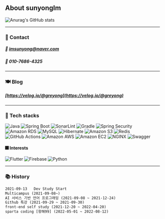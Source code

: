 ## About sunyongIm

![Anurag's GitHub stats](https://github-readme-stats.vercel.app/api?username=sunyongIM&show_icons=true&theme=radical)  

- - -

### 🧑 Contact
##### 📧 imsunyong@naver.com
##### 📱 010-7686-4325

- - -

### 🍽 Blog
##### [https://velog.io/@greyong](https://velog.io/@greyong)

- - -

### 🧱 Tech stacks

<div>
  <img alt="Java" src ="https://img.shields.io/badge/Java-007396.svg?&style=for-the-badge&logo=Java&logoColor=white"/>
  <img alt="Spring Boot" src ="https://img.shields.io/badge/Spring Boot-6DB33F.svg?&style=for-the-badge&logo=Spring Boot&logoColor=white"/>
  <img alt="SonarLint" src ="https://img.shields.io/badge/SonarLint-CB2029.svg?&style=for-the-badge&logo=SonarLint&logoColor=white"/>
  <img alt="Gradle" src ="https://img.shields.io/badge/Gradle-02303A.svg?&style=for-the-badge&logo=Gradle&logoColor=white"/>
  <img alt="Spring Security" src ="https://img.shields.io/badge/Spring Security-6DB33F.svg?&style=for-the-badge&logo=Spring Security&logoColor=white"/>
</div>
<div>
  <img alt="Amazon RDS" src="https://img.shields.io/badge/Amazon RDS-527FFF?style=for-the-badge&logo=Amazon RDS&logoColor=white"/>
  <img alt="MySQL" src ="https://img.shields.io/badge/MySQL-4479A1.svg?&style=for-the-badge&logo=MySQL&logoColor=white"/>
  <img alt="Hibernate" src ="https://img.shields.io/badge/Hibernate-59666C.svg?&style=for-the-badge&logo=Hibernate&logoColor=white"/>
  <img alt="Amazon S3" src="https://img.shields.io/badge/Amazon S3-569A31?style=for-the-badge&logo=Amazon S3&logoColor=white"/>
  <img alt="Redis" src="https://img.shields.io/badge/Redis-DC382D?style=for-the-badge&logo=Redis&logoColor=white"/>
</div>
<div>
  <img alt="GitHub Actions" src="https://img.shields.io/badge/GitHub Actions-2088FF?style=for-the-badge&logo=GitHub Actions&logoColor=white"/>
  <img alt="Amazon AWS" src="https://img.shields.io/badge/Amazon AWS-232F3E?style=for-the-badge&logo=Amazon AWS&logoColor=white"/>
  <img alt="Amazon EC2" src="https://img.shields.io/badge/Amazon EC2-FF4F8B?style=for-the-badge&logo=Amazon EC2&logoColor=white"/>
  <img alt="NGINX" src="https://img.shields.io/badge/NGINX-009639?style=for-the-badge&logo=NGINX&logoColor=white">
  <img alt="Swagger" src="https://img.shields.io/badge/Swagger-59666C?style=for-the-badge&logo=Swagger&logoColor=white"/>
</div>
  
#### 🎆 Interests
<div>
  <img alt="Flutter" src="https://img.shields.io/badge/Flutter-02569B?style=for-the-badge&logo=Flutter&logoColor=white"/>
  <img alt="Firebase" src="https://img.shields.io/badge/Firebase-FFCA28?style=for-the-badge&logo=Firebase&logoColor=white"/>
  <img alt="Python" src="https://img.shields.io/badge/Python-3776AB?style=for-the-badge&logo=Python&logoColor=white"/>
</div>

- - -

### 📚 History


```html
2021-09-13   Dev Study Start
Multicampus (2021-09-08~)
AI 서비스 기반 언어 프로그래밍 (2021-09-08 ~ 2021-12-24)
Github 특강 (2021-09-29 ~ 2021-09-30)
front-end self study (2021-12-20 ~ 2022-04-20)
sparta coding [항해99] (2022-05-01 ~ 2022-08-12)
